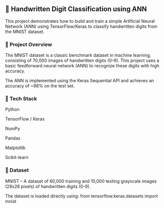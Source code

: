 ## 🧠 Handwritten Digit Classification using ANN

This project demonstrates how to build and train a simple Artificial Neural Network (ANN) using TensorFlow/Keras to classify handwritten digits from the MNIST dataset.

### 📌 Project Overview

The MNIST dataset is a classic benchmark dataset in machine learning, consisting of 70,000 images of handwritten digits (0–9). This project uses a basic feedforward neural network (ANN) to recognize these digits with high accuracy.

The ANN is implemented using the Keras Sequential API and achieves an accuracy of ~98% on the test set.

### 🔧 Tech Stack

Python

TensorFlow / Keras

NumPy

Pandas

Matplotlib

Scikit-learn

### 🧪 Dataset

MNIST – A dataset of 60,000 training and 10,000 testing grayscale images (28x28 pixels) of handwritten digits (0-9).

The dataset is loaded directly using:
from tensorflow.keras.datasets import mnist
